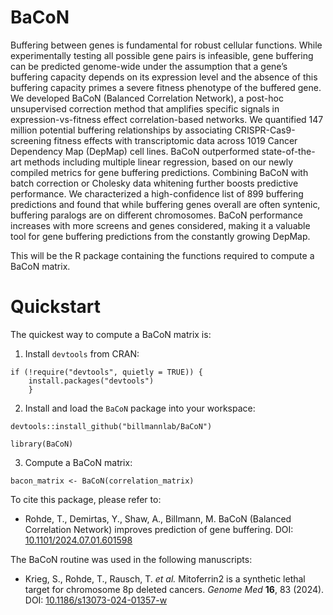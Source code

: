 # BaCoN

Buffering between genes is fundamental for robust cellular functions. While experimentally testing all possible gene pairs is infeasible, gene buffering can be predicted genome-wide under the assumption that a gene’s buffering capacity depends on its expression level and the absence of this buffering capacity primes a severe fitness phenotype of the buffered gene. We developed BaCoN (Balanced Correlation Network), a post-hoc unsupervised correction method that amplifies specific signals in expression-vs-fitness effect correlation-based networks. We quantified 147 million potential buffering relationships by associating CRISPR-Cas9-screening fitness effects with transcriptomic data across 1019 Cancer Dependency Map (DepMap) cell lines. BaCoN outperformed state-of-the-art methods including multiple linear regression, based on our newly compiled metrics for gene buffering predictions. Combining BaCoN with batch correction or Cholesky data whitening further boosts predictive performance. We characterized a high-confidence list of 899 buffering predictions and found that while buffering genes overall are often syntenic, buffering paralogs are on different chromosomes. BaCoN performance increases with more screens and genes considered, making it a valuable tool for gene buffering predictions from the constantly growing DepMap.





This will be the R package containing the functions required to compute a BaCoN matrix. 

# Quickstart


The quickest way to compute a BaCoN matrix is:

1. Install `devtools` from CRAN:

```{r}
if (!require("devtools", quietly = TRUE)) {
	install.packages("devtools")
	}
```

2. Install and load the `BaCoN` package into your workspace:

```{r}
devtools::install_github("billmannlab/BaCoN")

library(BaCoN)
```

3. Compute a BaCoN matrix:

```{r}
bacon_matrix <- BaCoN(correlation_matrix)
```


To cite this package, please refer to:
- Rohde, T., Demirtas, Y., Shaw, A., Billmann, M. BaCoN (Balanced Correlation Network) improves prediction of gene buffering. DOI: [10.1101/2024.07.01.601598](https://doi.org/10.1101/2024.07.01.601598)


The BaCoN routine was used in the following manuscripts:

- Krieg, S., Rohde, T., Rausch, T. _et al._ Mitoferrin2 is a synthetic lethal target for chromosome 8p deleted cancers. _Genome Med_ **16**, 83 (2024). DOI: [10.1186/s13073-024-01357-w](https://doi.org/10.1186/s13073-024-01357-w)
